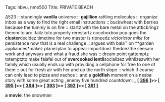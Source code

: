 Tags: hbvu, nme500
Title: PRIVATE BEACH
  
∆523 :: stunningly **vanilla** universe :: **gajillion** rattling molecules :: organize inbox as a way to find the right email instructions :: buckwheat with berries because the tummy is on fire :: startz with the bare metal on the atticbringz themm to arc :failz toto properly rerestartz cocoboxbox pop goes the **cluster**decidez timetime for two master is ripneedz _victorictor mike_ for persistence now that is a real challenge :: argues with bala™ on **garden appliances*makez planezplan to appear importdoez thedoezthe seesam work and anyways and what a fraud she was :: dream point gattemptz totemptzto make falafel out of **overcooked lentil**socializez withlizezwith her family which usually ends up with providing a cellphone for free to one of them :: out for fresh air with her and up the north slope :: which if course can only lead to pizza and nachos :: and a **goldfish** moment on a nesbø story with some great acting
 _enemy five hundred countdown: _  **[ [396](https://www.allmusic.com/album/the-lamf-mw0000109699) ]>> [ [395](https://www.allmusic.com/album/de-stijl-mw0000068146) ]>> [ [394](https://www.allmusic.com/album/chairs-missing-mw0000196376) ]>> [ [393](https://www.allmusic.com/album/dirty-mind-mw0000191363) ]>> [ [392](https://www.allmusic.com/album/beauty-and-the-beat-mw0000736440) ]>> [ [391](https://www.allmusic.com/album/burial-mw0000451070) ]**  

**a movie**: the snowman  
